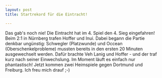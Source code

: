 ```yaml
---
layout: post
title: Startrekord für die Eintracht!

---
```


Das gab's noch nie! Die Eintracht hat im 4. Spiel den 4. Sieg eingefahren! Beim 2:1 in Nürnberg trafen Hoffer und Inui. Dabei begann die Partie denkbar ungünstig: Schwegler (Platzwunde) und Occean (Oberschenkelprobleme) mussten bereits in den ersten 20 Minuten ausgewechselt werden. Dafür brachte Veh Lanig und Hoffer - und der traf kurz nach seiner Einwechslung. Im Moment läuft es einfach nur phantastisch! Jetzt kommen zwei Heimspiele gegen Dortmund und Freiburg. Ich freu mich drauf ;-)


